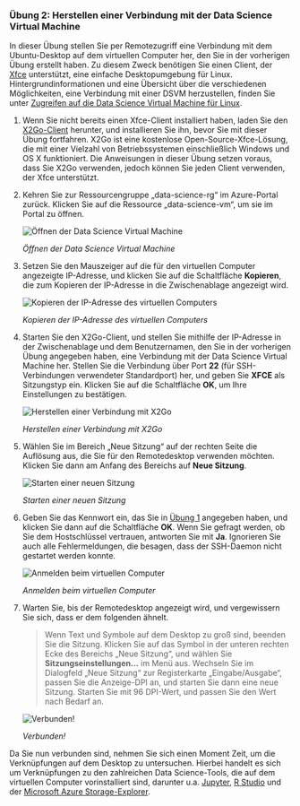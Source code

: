 ### <a name="exercise-2-connect-to-the-data-science-vm"></a>Übung 2: Herstellen einer Verbindung mit der Data Science Virtual Machine

In dieser Übung stellen Sie per Remotezugriff eine Verbindung mit dem Ubuntu-Desktop auf dem virtuellen Computer her, den Sie in der vorherigen Übung erstellt haben. Zu diesem Zweck benötigen Sie einen Client, der [Xfce](https://xfce.org/) unterstützt, eine einfache Desktopumgebung für Linux. Hintergrundinformationen und eine Übersicht über die verschiedenen Möglichkeiten, eine Verbindung mit einer DSVM herzustellen, finden Sie unter [Zugreifen auf die Data Science Virtual Machine für Linux](https://docs.microsoft.com/en-us/azure/machine-learning/data-science-virtual-machine/dsvm-ubuntu-intro#how-to-access-the-data-science-virtual-machine-for-linux).

1. Wenn Sie nicht bereits einen Xfce-Client installiert haben, laden Sie den [X2Go-Client](https://wiki.x2go.org/doku.php/download:start) herunter, und installieren Sie ihn, bevor Sie mit dieser Übung fortfahren. X2Go ist eine kostenlose Open-Source-Xfce-Lösung, die mit einer Vielzahl von Betriebssystemen einschließlich Windows und OS X funktioniert. Die Anweisungen in dieser Übung setzen voraus, dass Sie X2Go verwenden, jedoch können Sie jeden Client verwenden, der Xfce unterstützt.

1. Kehren Sie zur Ressourcengruppe „data-science-rg“ im Azure-Portal zurück. Klicken Sie auf die Ressource „data-science-vm“, um sie im Portal zu öffnen.

    ![Öffnen der Data Science Virtual Machine](../images/open-data-science-vm.png)

    _Öffnen der Data Science Virtual Machine_

1. Setzen Sie den Mauszeiger auf die für den virtuellen Computer angezeigte IP-Adresse, und klicken Sie auf die Schaltfläche **Kopieren**, die zum Kopieren der IP-Adresse in die Zwischenablage angezeigt wird.

    ![Kopieren der IP-Adresse des virtuellen Computers](../images/copy-ip-address.png)

    _Kopieren der IP-Adresse des virtuellen Computers_

1. Starten Sie den X2Go-Client, und stellen Sie mithilfe der IP-Adresse in der Zwischenablage und dem Benutzernamen, den Sie in der vorherigen Übung angegeben haben, eine Verbindung mit der Data Science Virtual Machine her. Stellen Sie die Verbindung über Port **22** (für SSH-Verbindungen verwendeter Standardport) her, und geben Sie **XFCE** als Sitzungstyp ein. Klicken Sie auf die Schaltfläche **OK**, um Ihre Einstellungen zu bestätigen.

    ![Herstellen einer Verbindung mit X2Go](../images/new-session-1.png)

    _Herstellen einer Verbindung mit X2Go_

1. Wählen Sie im Bereich „Neue Sitzung“ auf der rechten Seite die Auflösung aus, die Sie für den Remotedesktop verwenden möchten. Klicken Sie dann am Anfang des Bereichs auf **Neue Sitzung**.

    ![Starten einer neuen Sitzung](../images/new-session-2.png)

    _Starten einer neuen Sitzung_

1. Geben Sie das Kennwort ein, das Sie in [Übung 1](#Exercise1) angegeben haben, und klicken Sie dann auf die Schaltfläche **OK**. Wenn Sie gefragt werden, ob Sie dem Hostschlüssel vertrauen, antworten Sie mit **Ja**. Ignorieren Sie auch alle Fehlermeldungen, die besagen, dass der SSH-Daemon nicht gestartet werden konnte.

    ![Anmelden beim virtuellen Computer](../images/new-session-3.png)

    _Anmelden beim virtuellen Computer_

1. Warten Sie, bis der Remotedesktop angezeigt wird, und vergewissern Sie sich, dass er dem folgenden ähnelt.

    > Wenn Text und Symbole auf dem Desktop zu groß sind, beenden Sie die Sitzung. Klicken Sie auf das Symbol in der unteren rechten Ecke des Bereichs „Neue Sitzung“, und wählen Sie **Sitzungseinstellungen...**  im Menü aus. Wechseln Sie im Dialogfeld „Neue Sitzung“ zur Registerkarte „Eingabe/Ausgabe“, passen Sie die Anzeige-DPI an, und starten Sie dann eine neue Sitzung. Starten Sie mit 96 DPI-Wert, und passen Sie den Wert nach Bedarf an.

    ![Verbunden!](../images/ubuntu-desktop.png)

    _Verbunden!_

Da Sie nun verbunden sind, nehmen Sie sich einen Moment Zeit, um die Verknüpfungen auf dem Desktop zu untersuchen. Hierbei handelt es sich um Verknüpfungen zu den zahlreichen Data Science-Tools, die auf dem virtuellen Computer vorinstalliert sind, darunter u.a. [Jupyter](http://jupyter.org/), [R Studio](https://www.rstudio.com/) und der [Microsoft Azure Storage-Explorer](https://azure.microsoft.com/en-us/features/storage-explorer/).